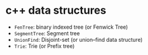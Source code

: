 # c++ data structures

- `FenTree`: binary indexed tree (or Fenwick Tree)
- `SegmentTree`: Segment tree
- `UnionFind`: Disjoint-set (or union–find data structure)
- `Trie`: Trie (or Prefix tree)
